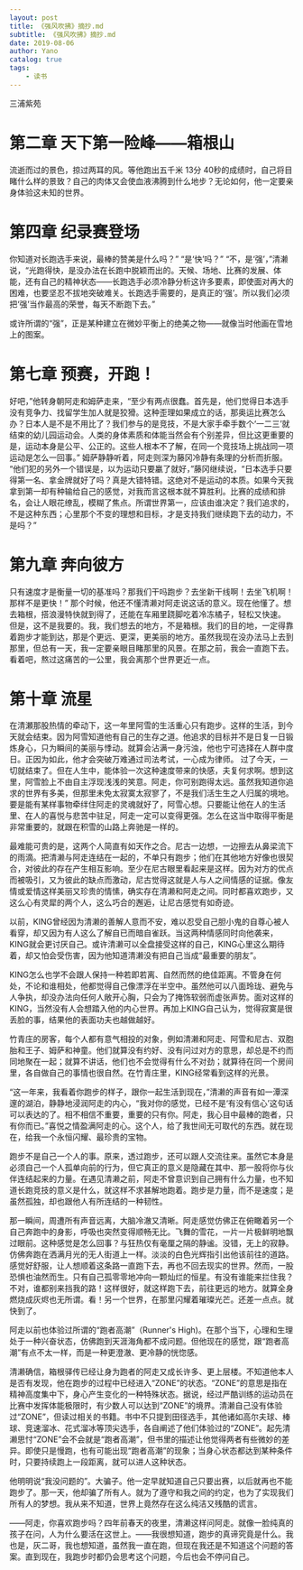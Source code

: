 ```yaml
---
layout: post
title: 《强风吹拂》摘抄.md
subtitle: 《强风吹拂》摘抄.md
date: 2019-08-06
author: Yano
catalog: true
tags:
    - 读书
---
```


三浦紫苑

# 第二章 天下第一险峰——箱根山
流逝而过的景色，掠过两耳的风。等他跑出五千米 13分 40秒的成绩时，自己将目睹什么样的景致？自己的肉体又会使血液沸腾到什么地步？无论如何，他一定要亲身体验这未知的世界。

# 第四章 纪录赛登场
你知道对长跑选手来说，最棒的赞美是什么吗？” “是‘快’吗？” “不，是‘强’，”清濑说，“光跑得快，是没办法在长跑中脱颖而出的。天候、场地、比赛的发展、体能，还有自己的精神状态——长跑选手必须冷静分析这许多要素，即使面对再大的困难，也要坚忍不拔地突破难关。长跑选手需要的，是真正的‘强’。所以我们必须把‘强’当作最高的荣誉，每天不断跑下去。”

或许所谓的“强”，正是某种建立在微妙平衡上的绝美之物——就像当时他画在雪地上的图案。

# 第七章 预赛，开跑！
好吧，”他转身朝阿走和姆萨走来，“至少有两点很蠢。首先是，他们觉得日本选手没有竞争力、找留学生加人就是狡猾。这种歪理如果成立的话，那奥运比赛怎么办？日本人是不是不用比了？我们参与的是竞技，不是大家手牵手数个‘一二三’就结束的幼儿园运动会。人类的身体素质和体能当然会有个别差异，但比这更重要的是，运动本身是公平、公正的。这些人根本不了解，在同一个竞技场上挑战同一项运动是怎么一回事。” 姆萨静静听着，阿走则深为藤冈冷静有条理的分析而折服。 “他们犯的另外一个错误是，以为运动只要臝了就好，”藤冈继续说，“日本选手只要得第一名、拿金牌就好了吗？真是大错特错。这绝对不是运动的本质。如果今天我拿到第一却有种输给自己的感觉，对我而言这根本就不算胜利。比赛的成绩和排名，会让人眼花缭乱，模糊了焦点。所谓世界第一，应该由谁决定？我们追求的，不是这种东西；心里那个不变的理想和目标，才是支持我们继续跑下去的动力，不是吗？”

# 第九章 奔向彼方
只有速度才是衡量一切的基准吗？那我们干吗跑步？去坐新干线啊！去坐飞机啊！那样不是更快！” 那个时候，他还不懂清濑对阿走说这话的意义。现在他懂了。想去箱根，搭浪漫特快就到得了，还能在车厢里跷脚吃着冷冻橘子，轻松又快速。 但是，这不是我要的。我，我们想去的地方，不是箱根。我们的目的地，一定得靠着跑步才能到达，那是个更远、更深，更美丽的地方。虽然我现在没办法马上去到那里，但总有一天，我一定要亲眼目睹那里的风景。在那之前，我会一直跑下去。看着吧，熬过这痛苦的一公里，我会离那个世界更近一点。

# 第十章 流星
在清瀬那股热情的牵动下，这一年里阿雪的生活重心只有跑步。这样的生活，到今天就会结束。因为阿雪知道他有自己的生存之道。他追求的目标并不是日复一日锻炼身心，只为瞬间的美丽与悸动。就算会沾满一身污浊，他也宁可选择在人群中度日。正因为如此，他才会突破万难通过司法考试，一心成为律师。 过了今天，一切就结束了。但在人生中，能体验一次这种速度带来的快感，夫复何求啊。想到这里，阿雪脸上不由自主浮现浅浅的笑意。阿走，你可别跑得太远。虽然我知道你追求的世界有多美，但那里未免太寂寞太寂寥了，不是我们活生生之人归属的境地。 要是能有某样事物牵绊住阿走的灵魂就好了，阿雪心想。只要能让他在人的生活里、在人的喜悦与悲苦中驻足，阿走一定可以变得更强。怎么在这当中取得平衡是非常重要的，就跟在积雪的山路上奔驰是一样的。

最难能可贵的是，这两个人简直有如天作之合。尼古一边想，一边擦去从鼻梁流下的雨滴。把清濑与阿走连结在一起的，不单只有跑步；他们在其他地方好像也很契合，对彼此的存在产生相互影响。至少在尼古眼里看起来是这样。因为对方的优点而被吸引，又为彼此的缺点而激动，尼古觉得这就是人与人之间情感的证据。像友情或爱情这样美丽又珍贵的情愫，确实存在清濑和阿走之间。同时都喜欢跑步，又这么心有灵犀的两个人，这么巧合的邂逅，让尼古感觉有如奇迹。

以前，KING曾经因为清濑的善解人意而不安，难以忍受自己胆小鬼的自尊心被人看穿，却又因为有人这么了解自已而暗自雀跃。当这两种情感同时向他袭来，KING就会更讨厌自己。或许清濑可以全盘接受这样的自己，KING心里这么期待着，却又怕会受伤害，因为他知道清濑没有把自己当成“最重要的朋友”。

KING怎么也学不会跟人保持一种若即若离、自然而然的绝佳距离。不管身在何处，不论和谁相处，他都觉得自己像漂浮在半空中。虽然他可以八面玲珑、避免与人争执，却没办法向任何人敞开心胸，只会为了掩饰软弱而虚张声势。面对这样的KING，当然没有人会想踏入他的内心世界。再加上KING自己认为，觉得寂寞是很丢脸的事，结果他的表面功夫也越做越好。

竹青庄的房客，每个人都有意气相投的对象，例如清濑和阿走、阿雪和尼古、双胞胎和王子、姆萨和神童。他们就算没有约好、没有问过对方的意思，却总是不约而同地聚在一起；就算不讲话，他们也不会觉得有什么不对劲；就算待在同一个房间里，各自做自己的事情也很自然。在竹青庄里，KING经常看到这样的光景。

“这一年来，我看着你跑步的样子，跟你一起生活到现在，”清濑的声音有如一潭深邃的湖泊，静静地浸润阿走的内心，“我对你的感觉，已经不是‘有没有信心’这句话可以表达的了。相不相信不重要，重要的只有你。阿走，我心目中最棒的跑者，只有你而已。”喜悦之情盈满阿走的心。这个人，给了我世间无可取代的东西。就在现在，给我一个永恒闪耀、最珍贵的宝物。

跑步不是自己一个人的事。原来，透过跑步，还可以跟人交流往来。虽然它本身是必须自己一个人孤单向前的行为，但它真正的意义是隐藏在其中、那一股将你与伙伴连结起来的力量。在遇见清濑之前，阿走不曾意识到自己拥有什么力量，也不知道长跑竞技的意义是什么，就这样不求甚解地跑着。跑步是力量，而不是速度；是虽然孤独，却也跟他人有所连结的一种韧性。

那一瞬间，周遭所有声音远离，大脑冷澈又清晰。阿走感觉仿佛正在俯瞰着另一个自己奔跑中的身影，呼吸也突然变得顺畅无比。飞舞的雪花，一片一片极鲜明地飘过眼前。这种感觉是怎么回事？与狂热仅有毫厘之隔的静谧。没错，无上的寂静。仿佛奔跑在洒满月光的无人街道上一样。淡淡的白色光辉指引出他该前往的道路。感觉好舒服，让人想顺着这条路一直跑下去，再也不回去现实的世界。然而，一股恐惧也油然而生。只有自己孤零零地冲向一颗灿烂的恒星。有没有谁能来拦住我？不对，谁都别来挡我的路！这样很好，就这样跑下去，前往更远的地方。就算全身燃烧成灰烬也无所谓。看！另一个世界，在那里闪耀着璀璨光芒。还差一点点。就快到了。

阿走以前也体验过所谓的“跑者高潮”（Runner's High)。在那个当下，心理和生理处于一种兴奋状态，仿佛跑到天涯海角都不成问题。但他现在的感觉，跟“跑者高潮”有点不太一样，而是一种更澄澈、更冷静的恍惚感。

清濑确信，箱根驿传已经让身为跑者的阿走又成长许多、更上层楼。不知道他本人是否有发现，他在跑步的过程中已经进入“ZONE”的状态。“ZONE”的意思是指在精神高度集中下，身心产生变化的一种特殊状态。据说，经过严酷训练的运动员在比赛中发挥体能极限时，有少数人可以达到“ZONE”的境界。清濑自己没有体验过“ZONE”，但读过相关的书籍。书中不只提到田径选手，其他诸如高尔夫球、棒球、竞速溜冰、花式溜冰等顶尖选手，各自阐述了他们体验过的“ZONE”。起先清濑思忖“ZONE”会不会就是“跑者高潮”，但书里的描述让他觉得两者有些微妙的差异。即使只是慢跑，也有可能出现“跑者高潮”的现象；当身心状态都达到某种条件时，只要持续跑上一段距离，就可以进人这种状态。

他明明说“我没问题的”。大骗子。他一定早就知道自己只要出赛，以后就再也不能跑步了。那一天，他却骗了所有人。就为了遵守和我之间的约定，也为了实现我们所有人的梦想。我从来不知道，世界上竟然存在这么纯洁又残酷的谎言。

——阿走，你喜欢跑步吗？四年前春天的夜里，清濑这样问阿走。就像一脸纯真的孩子在问，人为什么要活在这世上。——我很想知道，跑步的真谛究竟是什么。我也是，灰二哥，我也想知道，虽然我一直在跑，但现在我还是不知道这个问题的答案。直到现在，我跑步时都仍会思考这个问题，今后也会不停问自己。
